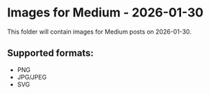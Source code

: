 # Images for Medium - 2026-01-30

This folder will contain images for Medium posts on 2026-01-30.

## Supported formats:
- PNG
- JPG/JPEG
- SVG

